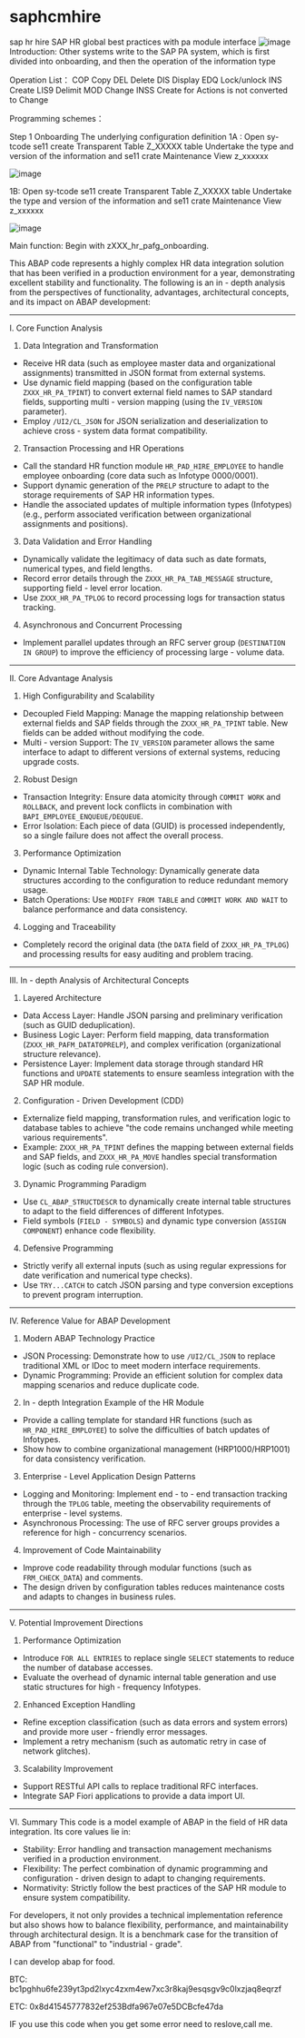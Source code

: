 # saphcmhire
sap hr hire
SAP HR global best practices with pa module interface
![image](https://github.com/user-attachments/assets/0f536775-4960-4a6d-8d10-4a02df095c40)
Introduction:
Other systems write to the SAP PA system, which is first divided into onboarding, and then the operation of the information type
 
Operation List：
COP        Copy
DEL         Delete
DIS          Display
EDQ        Lock/unlock
INS          Create
LIS9        Delimit
MOD       Change
INSS       Create for Actions is not converted to Change
 
Programming schemes：
 
Step 1 Onboarding  The underlying configuration definition
  1A : Open sy-tcode  se11 create Transparent Table Z_XXXXX table  Undertake the type and version of the information  and se11 crate Maintenance View z_xxxxxx

![image](https://github.com/user-attachments/assets/0b7b3219-5f56-425e-b0dc-083347ef798f)





  1B: Open sy-tcode  se11 create Transparent Table Z_XXXXX table  Undertake the type and version of the information  and se11 crate Maintenance View z_xxxxxx


![image](https://github.com/XW-bmw/saphcmhire/assets/29417134/464a7dc5-857e-4cfb-b5d0-d567bd9b3df1)



Main function:
Begin with  zXXX_hr_pafg_onboarding.



This ABAP code represents a highly complex HR data integration solution that has been verified in a production environment for a year, demonstrating excellent stability and functionality. The following is an in - depth analysis from the perspectives of functionality, advantages, architectural concepts, and its impact on ABAP development: 
 
--- 
 
I. Core Function Analysis 
1. Data Integration and Transformation 
- Receive HR data (such as employee master data and organizational assignments) transmitted in JSON format from external systems. 
- Use dynamic field mapping (based on the configuration table `ZXXX_HR_PA_TPINT`) to convert external field names to SAP standard fields, supporting multi - version mapping (using the `IV_VERSION` parameter). 
- Employ `/UI2/CL_JSON` for JSON serialization and deserialization to achieve cross - system data format compatibility. 
 
2. Transaction Processing and HR Operations 
- Call the standard HR function module `HR_PAD_HIRE_EMPLOYEE` to handle employee onboarding (core data such as Infotype 0000/0001). 
- Support dynamic generation of the `PRELP` structure to adapt to the storage requirements of SAP HR information types. 
- Handle the associated updates of multiple information types (Infotypes) (e.g., perform associated verification between organizational assignments and positions). 
 
3. Data Validation and Error Handling 
- Dynamically validate the legitimacy of data such as date formats, numerical types, and field lengths. 
- Record error details through the `ZXXX_HR_PA_TAB_MESSAGE` structure, supporting field - level error location. 
- Use `ZXXX_HR_PA_TPLOG` to record processing logs for transaction status tracking. 
 
4. Asynchronous and Concurrent Processing 
- Implement parallel updates through an RFC server group (`DESTINATION IN GROUP`) to improve the efficiency of processing large - volume data. 
 
--- 
 
II. Core Advantage Analysis 
1. High Configurability and Scalability 
- Decoupled Field Mapping: Manage the mapping relationship between external fields and SAP fields through the `ZXXX_HR_PA_TPINT` table. New fields can be added without modifying the code. 
- Multi - version Support: The `IV_VERSION` parameter allows the same interface to adapt to different versions of external systems, reducing upgrade costs. 
 
2. Robust Design 
- Transaction Integrity: Ensure data atomicity through `COMMIT WORK` and `ROLLBACK`, and prevent lock conflicts in combination with `BAPI_EMPLOYEE_ENQUEUE/DEQUEUE`. 
- Error Isolation: Each piece of data (GUID) is processed independently, so a single failure does not affect the overall process. 
 
3. Performance Optimization 
- Dynamic Internal Table Technology: Dynamically generate data structures according to the configuration to reduce redundant memory usage. 
- Batch Operations: Use `MODIFY FROM TABLE` and `COMMIT WORK AND WAIT` to balance performance and data consistency. 
 
4. Logging and Traceability 
- Completely record the original data (the `DATA` field of `ZXXX_HR_PA_TPLOG`) and processing results for easy auditing and problem tracing. 
 
--- 
 
III. In - depth Analysis of Architectural Concepts 
1. Layered Architecture 
- Data Access Layer: Handle JSON parsing and preliminary verification (such as GUID deduplication). 
- Business Logic Layer: Perform field mapping, data transformation (`ZXXX_HR_PAFM_DATATOPRELP`), and complex verification (organizational structure relevance). 
- Persistence Layer: Implement data storage through standard HR functions and `UPDATE` statements to ensure seamless integration with the SAP HR module. 
 
2. Configuration - Driven Development (CDD) 
- Externalize field mapping, transformation rules, and verification logic to database tables to achieve "the code remains unchanged while meeting various requirements". 
- Example: `ZXXX_HR_PA_TPINT` defines the mapping between external fields and SAP fields, and `ZXXX_HR_PA_MOVE` handles special transformation logic (such as coding rule conversion). 
 
3. Dynamic Programming Paradigm 
- Use `CL_ABAP_STRUCTDESCR` to dynamically create internal table structures to adapt to the field differences of different Infotypes. 
- Field symbols (`FIELD - SYMBOLS`) and dynamic type conversion (`ASSIGN COMPONENT`) enhance code flexibility. 
 
4. Defensive Programming 
- Strictly verify all external inputs (such as using regular expressions for date verification and numerical type checks). 
- Use `TRY...CATCH` to catch JSON parsing and type conversion exceptions to prevent program interruption. 
 
--- 
 
IV. Reference Value for ABAP Development 
1. Modern ABAP Technology Practice 
- JSON Processing: Demonstrate how to use `/UI2/CL_JSON` to replace traditional XML or IDoc to meet modern interface requirements. 
- Dynamic Programming: Provide an efficient solution for complex data mapping scenarios and reduce duplicate code. 
 
2. In - depth Integration Example of the HR Module 
- Provide a calling template for standard HR functions (such as `HR_PAD_HIRE_EMPLOYEE`) to solve the difficulties of batch updates of Infotypes. 
- Show how to combine organizational management (HRP1000/HRP1001) for data consistency verification. 
 
3. Enterprise - Level Application Design Patterns 
- Logging and Monitoring: Implement end - to - end transaction tracking through the `TPLOG` table, meeting the observability requirements of enterprise - level systems. 
- Asynchronous Processing: The use of RFC server groups provides a reference for high - concurrency scenarios. 
 
4. Improvement of Code Maintainability 
- Improve code readability through modular functions (such as `FRM_CHECK_DATA`) and comments. 
- The design driven by configuration tables reduces maintenance costs and adapts to changes in business rules. 
 
--- 
 
V. Potential Improvement Directions 
1. Performance Optimization 
- Introduce `FOR ALL ENTRIES` to replace single `SELECT` statements to reduce the number of database accesses. 
- Evaluate the overhead of dynamic internal table generation and use static structures for high - frequency Infotypes. 
 
2. Enhanced Exception Handling 
- Refine exception classification (such as data errors and system errors) and provide more user - friendly error messages. 
- Implement a retry mechanism (such as automatic retry in case of network glitches). 
 
3. Scalability Improvement 
- Support RESTful API calls to replace traditional RFC interfaces. 
- Integrate SAP Fiori applications to provide a data import UI. 
 
--- 
 
VI. Summary 
This code is a model example of ABAP in the field of HR data integration. Its core values lie in: 
- Stability: Error handling and transaction management mechanisms verified in a production environment. 
- Flexibility: The perfect combination of dynamic programming and configuration - driven design to adapt to changing requirements. 
- Normativity: Strictly follow the best practices of the SAP HR module to ensure system compatibility. 
 
For developers, it not only provides a technical implementation reference but also shows how to balance flexibility, performance, and maintainability through architectural design. It is a benchmark case for the transition of ABAP from "functional" to "industrial - grade".



I can develop abap for food.

BTC: bc1pghhu6fe239yt3pd2lxyc4zxm4ew7xc3r8kaj9esqsgv9c0lxzjaq8eqrzf

ETC: 0x8d41545777832ef253Bdfa967e07e5DCBcfe47da

IF you use this code when you get some error need to reslove,call me.


